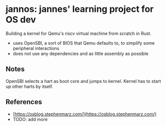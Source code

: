 # jannos: jannes' learning project for OS dev

Building a kernel for Qemu's riscv virtual machine from scratch in Rust.

- uses OpenSBI, a sort of BIOS that Qemu defaults to, to simplify some peripheral interactions
- does not use any dependencies and as little assembly as possible

## Notes

OpenSBI selects a hart as boot core and jumps to kernel.
Kernel has to start up other harts by itself.

## References
- [https://osblog.stephenmarz.com/](https://osblog.stephenmarz.com/)
- TODO: add more
